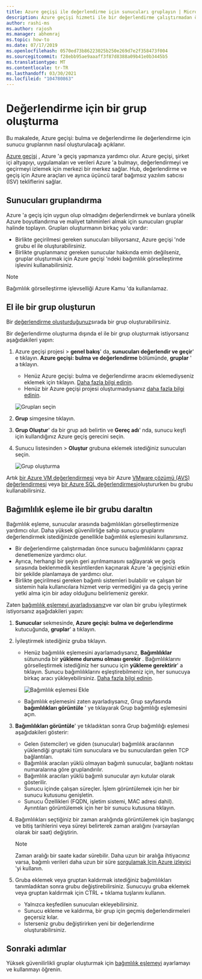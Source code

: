 ```yaml
---
title: Azure geçişi ile değerlendirme için sunucuları gruplayın | Microsoft Docs
description: Azure geçişi hizmeti ile bir değerlendirme çalıştırmadan önce sunucuların nasıl gruplandırılacağını açıklar.
author: rashi-ms
ms.author: rajosh
ms.manager: abhemraj
ms.topic: how-to
ms.date: 07/17/2019
ms.openlocfilehash: 0570ed73b86223025b250e269d7e2f358473f004
ms.sourcegitcommit: f28ebb95ae9aaaff3f87d8388a09b41e0b3445b5
ms.translationtype: MT
ms.contentlocale: tr-TR
ms.lasthandoff: 03/30/2021
ms.locfileid: "104780863"
---
```

# <a name="create-a-group-for-assessment"></a>Değerlendirme için bir grup oluşturma

Bu makalede, Azure geçişi: bulma ve değerlendirme ile değerlendirme için sunucu gruplarının nasıl oluşturulacağı açıklanır.

[Azure geçişi](migrate-services-overview.md) , Azure 'a geçiş yapmanıza yardımcı olur. Azure geçişi, şirket içi altyapıyı, uygulamaları ve verileri Azure 'a bulmayı, değerlendirmeyi ve geçirmeyi izlemek için merkezi bir merkez sağlar. Hub, değerlendirme ve geçiş için Azure araçları ve ayrıca üçüncü taraf bağımsız yazılım satıcısı (ISV) tekliflerini sağlar. 

## <a name="grouping-servers"></a>Sunucuları gruplandırma

Azure 'a geçiş için uygun olup olmadığını değerlendirmek ve bunlara yönelik Azure boyutlandırma ve maliyet tahminleri almak için sunucuları gruplar halinde toplayın. Grupları oluşturmanın birkaç yolu vardır:

- Birlikte geçirilmesi gereken sunucuları biliyorsanız, Azure geçişi 'nde grubu el ile oluşturabilirsiniz.
- Birlikte gruplanmanız gereken sunucular hakkında emin değilseniz, gruplar oluşturmak için Azure geçişi 'ndeki bağımlılık görselleştirme işlevini kullanabilirsiniz. 

> [!NOTE]
> Bağımlılık görselleştirme işlevselliği Azure Kamu 'da kullanılamaz.

## <a name="create-a-group-manually"></a>El ile bir grup oluşturun

Bir [değerlendirme oluşturduğunuz](how-to-create-assessment.md)sırada bir grup oluşturabilirsiniz.

Bir değerlendirme oluşturma dışında el ile bir grup oluşturmak istiyorsanız aşağıdakileri yapın:

1. Azure geçişi projesi > **genel bakış**' da, **sunucuları değerlendir ve geçir**' e tıklayın. **Azure geçişi: bulma ve değerlendirme** bölümünde, **gruplar** ' a tıklayın.
    - Henüz Azure geçişi: bulma ve değerlendirme aracını eklemediyseniz eklemek için tıklayın. [Daha fazla bilgi edinin](how-to-assess.md).
    - Henüz bir Azure geçişi projesi oluşturmadıysanız [daha fazla bilgi edinin](./create-manage-projects.md).

    ![Grupları seçin](./media/how-to-create-a-group/select-groups.png)

2. **Grup** simgesine tıklayın.
3. **Grup Oluştur**' da bir grup adı belirtin ve **Gereç adı**' nda, sunucu keşfi için kullandığınız Azure geçiş gerecini seçin.
4. Sunucu listesinden > **Oluştur** grubuna eklemek istediğiniz sunucuları seçin.

    ![Grup oluşturma](./media/how-to-create-a-group/create-group.png)

Artık [bir Azure VM değerlendirmesi](how-to-create-assessment.md) veya bir Azure [VMware çözümü (AVS) değerlendirmesi](how-to-create-azure-vmware-solution-assessment.md) veya [bir Azure SQL değerlendirmesi](how-to-create-azure-sql-assessment.md)oluştururken bu grubu kullanabilirsiniz.

## <a name="refine-a-group-with-dependency-mapping"></a>Bağımlılık eşleme ile bir grubu daraltın

Bağımlılık eşleme, sunucular arasında bağımlılıkları görselleştirmenize yardımcı olur. Daha yüksek güvenilirliğe sahip sunucu gruplarını değerlendirmek istediğinizde genellikle bağımlılık eşlemesini kullanırsınız.
- Bir değerlendirme çalıştırmadan önce sunucu bağımlılıklarını çapraz denetlemenize yardımcı olur. 
- Ayrıca, herhangi bir şeyin geri ayrılmamasını sağlayarak ve geçiş sırasında beklenmedik kesintilerden kaçınarak Azure 'a geçişinizi etkin bir şekilde planlamaya de yardımcı olur.
- Birlikte geçirilmesi gereken bağımlı sistemleri bulabilir ve çalışan bir sistemin hala kullanıcılara hizmet verip vermediğini ya da geçiş yerine yetki alma için bir aday olduğunu belirlemeniz gerekir.

Zaten [bağımlılık eşlemeyi ayarladıysanız](how-to-create-group-machine-dependencies.md)ve var olan bir grubu iyileştirmek istiyorsanız aşağıdakileri yapın:

1. **Sunucular** sekmesinde, **Azure geçişi: bulma ve değerlendirme** kutucuğunda, **gruplar**' a tıklayın.
2. İyileştirmek istediğiniz gruba tıklayın.
    - Henüz bağımlılık eşlemesini ayarlamadıysanız, **Bağımlılıklar** sütununda bir **yükleme durumu olması gerekir** . Bağımlılıklarını görselleştirmek istediğiniz her sunucu için **yükleme gerektirir**' a tıklayın. Sunucu bağımlılıklarını eşleştirebilmeniz için, her sunucuya birkaç aracı yükleyebilirsiniz. [Daha fazla bilgi edinin](how-to-create-group-machine-dependencies.md).

        ![Bağımlılık eşlemesi Ekle](./media/how-to-create-a-group/add-dependency-mapping.png)

    - Bağımlılık eşlemesini zaten ayarladıysanız, Grup sayfasında **bağımlılıkları görüntüle** ' ye tıklayarak Grup bağımlılığı eşlemesini açın.

3. **Bağımlılıkları görüntüle**' ye tıkladıktan sonra Grup bağımlılığı eşlemesi aşağıdakileri gösterir:

    - Gelen (istemciler) ve giden (sunucular) bağımlılık aracılarının yüklendiği gruptaki tüm sunuculara ve bu sunuculardan gelen TCP bağlantıları.
    - Bağımlılık aracıları yüklü olmayan bağımlı sunucular, bağlantı noktası numaralarına göre gruplandırılır.
    - Bağımlılık aracıları yüklü bağımlı sunucular ayrı kutular olarak gösterilir.
    - Sunucu içinde çalışan süreçler. İşlem görüntülemek için her bir sunucu kutusunu genişletin.
    - Sunucu Özellikleri (FQDN, işletim sistemi, MAC adresi dahil). Ayrıntıları görüntülemek için her bir sunucu kutusuna tıklayın.

4. Bağımlılıkları seçtiğiniz bir zaman aralığında görüntülemek için başlangıç ve bitiş tarihlerini veya süreyi belirterek zaman aralığını (varsayılan olarak bir saat) değiştirin.

    > [!NOTE]
    > Zaman aralığı bir saate kadar sürebilir. Daha uzun bir aralığa ihtiyacınız varsa, bağımlı verileri daha uzun bir süre [sorgulamak Için Azure izleyici](how-to-create-group-machine-dependencies.md) 'yi kullanın.

5. Gruba eklemek veya gruptan kaldırmak istediğiniz bağımlılıkları tanımladıktan sonra grubu değiştirebilirsiniz. Sunucuyu gruba eklemek veya gruptan kaldırmak için CTRL + tıklama tuşlarını kullanın.

    - Yalnızca keşfedilen sunucuları ekleyebilirsiniz.
    - Sunucu ekleme ve kaldırma, bir grup için geçmiş değerlendirmeleri geçersiz kılar.
    - İsterseniz grubu değiştirirken yeni bir değerlendirme oluşturabilirsiniz.


## <a name="next-steps"></a>Sonraki adımlar

Yüksek güvenilirlikli gruplar oluşturmak için [bağımlılık eşlemeyi](how-to-create-group-machine-dependencies.md) ayarlamayı ve kullanmayı öğrenin.